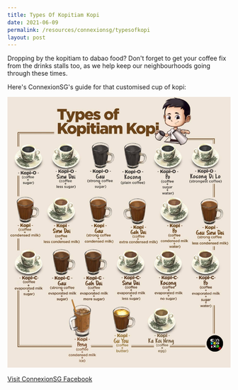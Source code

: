 ```yaml
---
title: Types Of Kopitiam Kopi
date: 2021-06-09
permalink: /resources/connexionsg/typesofkopi
layout: post
---
```


Dropping by the kopitiam to dabao food? 
Don't forget to get your coffee fix from the drinks stalls too, as we help keep our neighbourhoods going through these times. 

Here's ConnexionSG's guide for that customised cup of kopi:

![Alt text for image on Isomer site](/images/types_kopi.jpg)

<a href="https://www.facebook.com/ConnexionSG" target="_blank">Visit ConnexionSG Facebook</a>